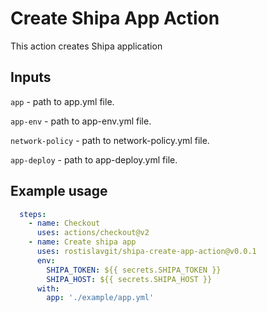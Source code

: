 # Create Shipa App Action

This action creates Shipa application

## Inputs

`app` - path to app.yml file.

`app-env` - path to app-env.yml file.

`network-policy` - path to network-policy.yml file.

`app-deploy` - path to app-deploy.yml file.

## Example usage

```yaml
  steps:
    - name: Checkout
      uses: actions/checkout@v2
    - name: Create shipa app
      uses: rostislavgit/shipa-create-app-action@v0.0.1
      env:
        SHIPA_TOKEN: ${{ secrets.SHIPA_TOKEN }}
        SHIPA_HOST: ${{ secrets.SHIPA_HOST }}
      with:
        app: './example/app.yml'
```
